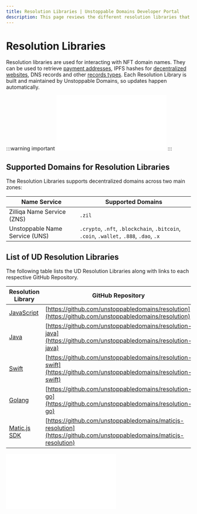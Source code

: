 ```yaml
---
title: Resolution Libraries | Unstoppable Domains Developer Portal
description: This page reviews the different resolution libraries that can be used for resolving a domain. The libraries are fully supported and maintained by UD.
---
```


# Resolution Libraries

Resolution libraries are used for interacting with NFT domain names. They can be used to retrieve [payment addresses](/crypto-payments/index.md), IPFS hashes for [decentralized websites](/d-websites/index.md), DNS records and other [records types](/developer-toolkit/reference/records-reference.md). Each Resolution Library is built and maintained by Unstoppable Domains, so updates happen automatically.

:::warning important
<embed src="/snippets/_new_tld_warning.md" />
:::

## Supported Domains for Resolution Libraries

The Resolution Libraries supports decentralized domains across two main zones:

| Name Service                   | Supported Domains                                                                      |
| ------------------------------ | -------------------------------------------------------------------------------------- |
| Zilliqa Name Service (ZNS)     | `.zil`                                                                                 |
| Unstoppable Name Service (UNS) | `.crypto`, `.nft`, `.blockchain`, `.bitcoin`, `.coin`, `.wallet,` `.888`, `.dao`, `.x` |

## List of UD Resolution Libraries

The following table lists the UD Resolution Libraries along with links to each respective GitHub Repository.

| Resolution Library | GitHub Repository                                                                                                |
| ------------------------------------------ | ---------------------------------------------------------------------------------------------------------------- |
| [JavaScript](resolution.md)   | [https://github.com/unstoppabledomains/resolution](https://github.com/unstoppabledomains/resolution)             |
| [Java](resolution-java.md)               | [https://github.com/unstoppabledomains/resolution-java](https://github.com/unstoppabledomains/resolution-java)   |
| [Swift](resolution-swift.md)             | [https://github.com/unstoppabledomains/resolution-swift](https://github.com/unstoppabledomains/resolution-swift) |
| [Golang](resolution-go.md)               | [https://github.com/unstoppabledomains/resolution-go](https://github.com/unstoppabledomains/resolution-go)       |
| [Matic.js SDK](resolve-with-maticjs.md)  | [https://github.com/unstoppabledomains/maticjs-resolution](https://github.com/unstoppabledomains/maticjs-resolution)       |

<embed src="/snippets/_discord.md" />

